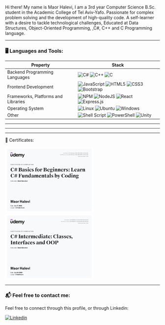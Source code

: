 <p aligment="center">
  
</p>


Hi there!
My name is Maor Halevi, 
I am a 3rd year Computer Science B.Sc. student in the Academic College of Tel Aviv-Yafo.
Passionate for complex problem solving and the development of high-quality code.
A self-learner with a desire to tackle technological challenges,
Educated at Data Structures, Object-Oriented Programming, ,C#, C++ and C Programming language.

---


### 🖥️ Languages and Tools:

| Property                     | Stack                                                                                                                                                                                                                                                                                                                                                                                                                                                                                                                                                                                                                                                                                                                                                                          |
| ---------------------------- | ----------------------------------------------------------------------------------------------------------------------------------------------------------------------------------------------------------------------------------------------------------------------------------------------------------------------------------------------------------------------------------------------------------------------------------------------------------------------------------------------------------------------------------------------------------------------------------------------------------------------------------------------------------------------------------------------------------------------------------------------------------------------------- |
| Backend Programming Languages        | ![C#](https://img.shields.io/badge/c%23-%23239120.svg?style=for-the-badge&logo=c-sharp&logoColor=white) ![C++](https://img.shields.io/badge/c++-%2300599C.svg?style=for-the-badge&logo=c%2B%2B&logoColor=white) ![C](https://img.shields.io/badge/C-A8B9CC?logo=C&logoColor=white&style=for-the-badge)                                                                                                                                                       |
| Frontend Development         | ![JavaScript](https://img.shields.io/badge/javascript-%23323330.svg?style=for-the-badge&logo=javascript&logoColor=%23F7DF1E) ![HTML5](https://img.shields.io/badge/html5-%23E34F26.svg?style=for-the-badge&logo=html5&logoColor=white) ![CSS3](https://img.shields.io/badge/css3-%231572B6.svg?style=for-the-badge&logo=css3&logoColor=white) ![Bootstrap](https://img.shields.io/badge/bootstrap-%23563D7C.svg?style=for-the-badge&logo=bootstrap&logoColor=white)                                                                                                                                                                                                                                                                                                                                                     |
| Frameworks, Platforms and Libraries        | ![NPM](https://img.shields.io/badge/NPM-%23CB3837.svg?style=for-the-badge&logo=npm&logoColor=white) ![NodeJS](https://img.shields.io/badge/node.js-6DA55F?style=for-the-badge&logo=node.js&logoColor=white) ![React](https://img.shields.io/badge/react-%2320232a.svg?style=for-the-badge&logo=react&logoColor=%2361DAFB) ![Express.js](https://img.shields.io/badge/express.js-%23404d59.svg?style=for-the-badge&logo=express&logoColor=%2361DAFB)                                                                                                                                                       |
| Operating System           | ![Linux](https://img.shields.io/badge/Linux-FCC624?style=for-the-badge&logo=linux&logoColor=black) ![Ubuntu](https://img.shields.io/badge/Ubuntu-E95420?style=for-the-badge&logo=ubuntu&logoColor=white) ![Windows](https://img.shields.io/badge/Windows-0078D6?style=for-the-badge&logo=windows&logoColor=white)                                                                                                                                                                                                                                                                                                                                                        |
| Other |         ![Shell Script](https://img.shields.io/badge/shell_script-%23121011.svg?style=for-the-badge&logo=gnu-bash&logoColor=white) ![PowerShell](https://img.shields.io/badge/PowerShell-%235391FE.svg?style=for-the-badge&logo=powershell&logoColor=white) ![Unity](https://img.shields.io/badge/unity-%23000000.svg?style=for-the-badge&logo=unity&logoColor=white)                                                               
---
                  
---




---

🏅 Certificates:

<p aligment="center">
    <img src="imgs/c%23start.jpg" alt="CSharp funddamentals" width="288" height="214"/>&nbsp;
    <img src="imgs/c%23inter.jpg" alt="CSharp Intermediate" width="288" height="214"/>&nbsp;
  </p>
  
---

### 📬 Feel free to contact me:
<p>
     Feel free to connect through this profile, or through Linkedin:
</p>
 <p>
  <a href="https://www.linkedin.com/in/maor-halevi-a12236173/"><img alt="Linkedin" src="https://img.shields.io/badge/linkedin-0077B5?logo=linkedin&logoColor=white&style=for-the-badge" /></a>
 </p>                         
<!--
